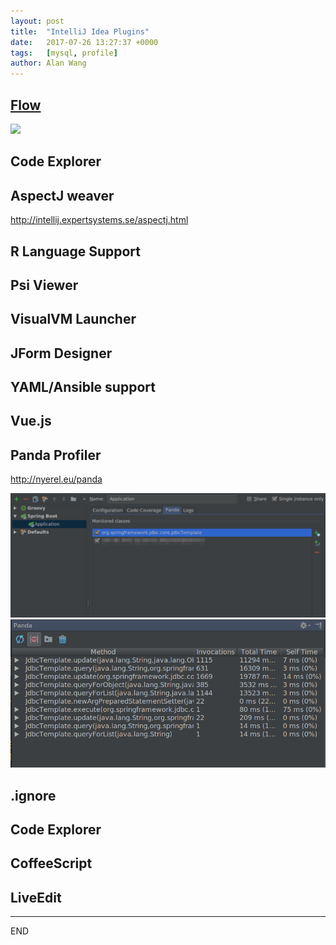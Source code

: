 ```yaml
---
layout: post
title:  "IntelliJ Idea Plugins"
date:   2017-07-26 13:27:37 +0000
tags:   [mysql, profile]
author: Alan Wang
---
```


## [Flow](http://findtheflow.io/)
![](http://findtheflow.io/images/demo.gif)

## Code Explorer

## AspectJ weaver
http://intellij.expertsystems.se/aspectj.html

## R Language Support

## Psi Viewer

## VisualVM Launcher

## JForm Designer

## YAML/Ansible support

## Vue.js

## Panda Profiler
http://nyerel.eu/panda

![](./resources/2017-07-26-idea-plugins/panda1.png)
![](./resources/2017-07-26-idea-plugins/panda2.png)

## .ignore

## Code Explorer

## CoffeeScript

## LiveEdit



---
END
